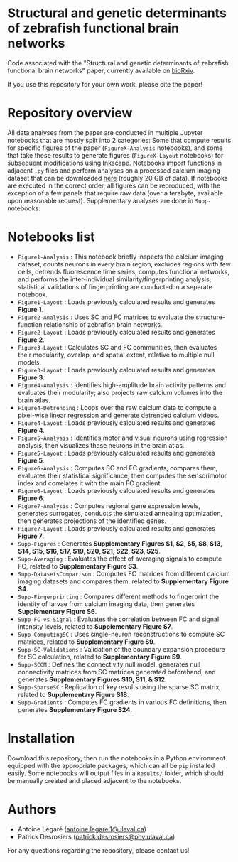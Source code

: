 # Structural and genetic determinants of zebrafish functional brain networks

Code associated with the "Structural and genetic determinants of zebrafish functional brain networks" paper, currently available on [bioRxiv](https://www.biorxiv.org/content/10.1101/2024.12.20.629476v1.abstract). 

If you use this repository for your own work, please cite the paper!

# Repository overview

All data analyses from the paper are conducted in multiple Jupyter notebooks that are mostly split into 2 categories: Some that compute results for specific figures of the paper (`FigureX-Analysis` notebooks), and some that take these results to generate figures (`FigureX-Layout` notebooks) for subsequent modifications using Inkscape. Notebooks import functions in adjacent `.py` files and perform analyses on a processed calcium imaging dataset that can be downloaded [here](https://doi.org/10.5281/zenodo.15224945) (roughly 20 GB of data). If notebooks are executed in the correct order, all figures can be reproduced, with the exception of a few panels that require raw data (over a terabyte, available upon reasonable request). Supplementary analyses are done in `Supp-` notebooks.

# Notebooks list

- `Figure1-Analysis` : This notebook briefly inspects the calcium imaging dataset, counts neurons in every brain region, excludes regions with few cells, detrends fluorescence time series, computes functional networks, and performs the inter-individual similarity/fingerprinting analysis; statistical validations of fingerprinting are conducted in a separate notebook.
- `Figure1-Layout` : Loads previously calculated results and generates **Figure 1**.
- `Figure2-Analysis` : Uses SC and FC matrices to evaluate the structure-function relationship of zebrafish brain networks.
- `Figure2-Layout` : Loads previously calculated results and generates **Figure 2**.
- `Figure3-Layout` : Calculates SC and FC communities, then evaluates their modularity, overlap, and spatial extent, relative to multiple null models.
- `Figure3-Layout` : Loads previously calculated results and generates **Figure 3**.
- `Figure4-Analysis` : Identifies high-amplitude brain activity patterns and evaluates their modularity; also projects raw calcium volumes into the brain atlas.
- `Figure4-Detrending` : Loops over the raw calcium data to compute a pixel-wise linear regression and generate detrended calcium videos.
- `Figure4-Layout` : Loads previously calculated results and generates **Figure 4**.
- `Figure5-Analysis` : Identifies motor and visual neurons using regression analysis, then visualizes these neurons in the brain atlas.
- `Figure5-Layout` : Loads previously calculated results and generates **Figure 5**.
- `Figure6-Analysis` : Computes SC and FC gradients, compares them, evaluates their statistical significance, then computes the sensorimotor index and correlates it with the main FC gradient.
- `Figure6-Layout` : Loads previously calculated results and generates **Figure 6**.
- `Figure7-Analysis` : Computes regional gene expression levels, generates surrogates, conducts the simulated annealing optimization, then generates projections of the identified genes.
- `Figure7-Layout` : Loads previously calculated results and generates **Figure 7**.
- `Supp-Figures` : Generates **Supplementary Figures S1, S2, S5, S8, S13, S14, S15, S16, S17, S19, S20, S21, S22, S23, S25**.
- `Supp-Averaging` : Evaluates the effect of averaging signals to compute FC, related to **Supplementary Figure S3**.
- `Supp-DatasetsComparison` : Computes FC matrices from different calcium imaging datasets and compares them, related to **Supplementary Figure S4**.
- `Supp-Fingerprinting` : Compares different methods to fingerprint the identity of larvae from calcium imaging data, then generates **Supplementary Figure S6**.
- `Supp-FC-vs-Signal` : Evaluates the correlation between FC and signal intensity levels, related to **Supplementary Figure S7**.
- `Supp-ComputingSC` : Uses single-neuron reconstructions to compute SC matrices, related to **Supplementary Figure S9**.
- `Supp-SC-Validations` : Validation of the boundary expansion procedure for SC calculation, related to **Supplementary Figure S9**.
- `Supp-SCCM` : Defines the connectivity null model, generates null connectivity matrices from SC matrices generated beforehand, and generates **Supplementary Figures S10, S11, & S12**.
- `Supp-SparseSC` : Replication of key results using the sparse SC matrix, related to **Supplementary Figure S18**.
- `Supp-Gradients` : Computes FC gradients in various FC definitions, then generates **Supplementary Figure S24**.

# Installation

Download this repository, then run the notebooks in a Python environment equipped with the appropriate packages, which can all be `pip` installed easily. Some notebooks will output files in a `Results/` folder, which should be manually created and placed adjacent to the notebooks.

# Authors

- Antoine Légaré (antoine.legare.1@ulaval.ca)
- Patrick Desrosiers (patrick.desrosiers@phy.ulaval.ca)

For any questions regarding the repository, please contact us!

